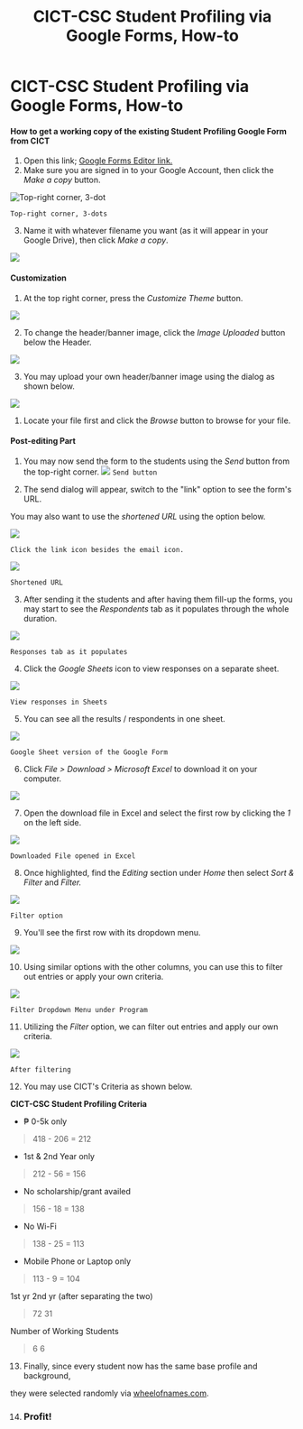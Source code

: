 ﻿---
layout:     post
title:      CICT-CSC Student Profiling via Google Forms, How-to
categories: [blog]
tags:       [guide]
---

# CICT-CSC Student Profiling via Google Forms, How-to

#### How to get a working copy of the existing Student Profiling Google Form from CICT

1.  Open this link; [Google Forms Editor link.](https://docs.google.com/forms/d/1KGDCgEEtDQWsRBEp2qi_UTQ7yanHruU2OiH0z3OIMxE/edit)
2.  Make sure you are signed in to your Google Account, then click the _Make a copy_ button.

![Top-right corner, 3-dot](/assets/posts/cict/1.png)

`Top-right corner, 3-dots`

3.  Name it with whatever filename you want (as it will appear in your Google Drive), then click _Make a copy_.

![](/assets/posts/cict/2.png)

#### Customization
1.  At the top right corner, press the _Customize Theme_ button.

![](/assets/posts/cict/3.png)

2.  To change the header/banner image, click the _Image Uploaded_ button below the Header.

![](/assets/posts/cict/4.png)

3.  You may upload your own header/banner image using the dialog as shown below.

![](/assets/posts/cict/5.png)

1.  Locate your file first and click the _Browse_ button to browse for your file.

  

#### Post-editing Part

1.  You may now send the form to the students using the _Send_ button from the top-right corner.
![](/assets/posts/cict/6.png)
`Send button`


2.  The send dialog will appear, switch to the "link" option to see the form's URL.

You may also want to use the _shortened URL_ using the option below.

![](/assets/posts/cict/7.png)

`Click the link icon besides the email icon.`

![](/assets/posts/cict/8.png)

`Shortened URL`

3.  After sending it the students and after having them fill-up the forms, you may start to see the _Respondents_ tab as it populates through the whole duration.

![](/assets/posts/cict/9.png)

`Responses tab as it populates`

4.  Click the _Google Sheets_ icon to view responses on a separate sheet.

![](/assets/posts/cict/10.png)

`View responses in Sheets`

5.  You can see all the results / respondents in one sheet.

![](/assets/posts/cict/11.png)

`Google Sheet version of the Google Form`

6.  Click _File > Download > Microsoft Excel_ to download it on your computer.

![](/assets/posts/cict/12.png)

7.  Open the download file in Excel and select the first row by clicking the _1_ on the left side.

![](/assets/posts/cict/13.png)

`Downloaded File opened in Excel`

8.  Once highlighted, find the _Editing_ section under _Home_ then select _Sort & Filter_ and _Filter._

![](/assets/posts/cict/14.png)

`Filter option`

9.  You'll see the first row with its dropdown menu.

![](/assets/posts/cict/15.png)

10.  Using similar options with the other columns, you can use this to filter out entries or apply your own criteria.

![](/assets/posts/cict/16.png)

`Filter Dropdown Menu under Program`

11.  Utilizing the _Filter_ option, we can filter out entries and apply our own criteria.

![](/assets/posts/cict/17.png)

`After filtering`

12.  You may use CICT's Criteria as shown below.
  
**CICT-CSC Student Profiling Criteria**

- ₱ 0-5k only

> 418 - 206 = 212

- 1st & 2nd Year only

> 212 - 56 = 156

- No scholarship/grant availed

> 156 - 18 = 138

- No Wi-Fi

> 138 - 25 = 113

- Mobile Phone or Laptop only

> 113 - 9 = 104

1st yr 2nd yr (after separating the two)

> 72 31

Number of Working Students

> 6 6

13. Finally, since every student now has the same base profile and background,

they were selected randomly via [wheelofnames.com](http://wheelofnames.com/).

14. ###  Profit!


